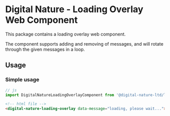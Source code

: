 # Digital Nature - Loading Overlay Web Component
This package contains a loading overlay web component.

The component supports adding and removing of messages, and will rotate through the given messages in a loop.


## Usage

### Simple usage
```javascript
// js
import DigitalNatureLoadingOverlayComponent from '@digital-nature-ltd/loading-overlay-component';
```

```html
<!-- html file -->
<digital-nature-loading-overlay data-message="loading, please wait..."></digital-nature-loading-overlay>
```
